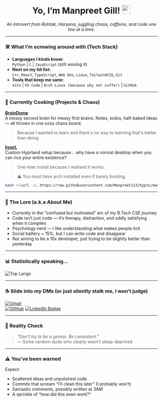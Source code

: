 <h1 align="center">Yo, I’m Manpreet Gill! <img src="https://media.giphy.com/media/hvRJCLFzcasrR4ia7z/giphy.gif" width="28"></h1>

<p align="center">
  <i>An introvert from Rohtak, Haryana, juggling chaos, caffeine, and code one line at a time.</i>
</p>


---


### 🛠️ What I’m screwing around with (Tech Stack)

- **Languages I kinda know:**  
  `Python` | `C` | `JavaScript` (still wooing it)  
- **Next on my hit list:**  
  `C++`, `React`, `TypeScript`, `Web Dev`, `Linux`, `TailwindCSS`, `Git`  
- **Tools that keep me sane:**  
  `Vite` | `VS Code` | `Arch Linux (because why not suffer)` | `GitHub`

---

### 🚧 Currently Cooking (Projects & Chaos)

**[BrainDump](https://github.com/Manpreet113/BrainDump)**  
A messy second brain for messy first brains. Notes, todos, half-baked ideas — all thrown in one cozy chaos board.  
> Because I wanted to learn and there's no way to learning that's better than doing.

**[hyprL](https://github.com/Manpreet113/hyprL)**  
Custom Hyprland setup because... why have a normal desktop when you can rice your entire existence?  
> One-liner install because I realised it works:
 
> ⚠️ You must have arch installed even if barely booting.
```bash
bash <(curl -sL https://raw.githubusercontent.com/Manpreet113/hyprL/master/main/setup.sh)
```

---

### 🧠 The Lore (a.k.a About Me)

- Currently in the "confused but motivated" arc of my B.Tech CSE journey  
- Code isn’t just code — it’s therapy, distraction, and oddly satisfying when it compiles  
- Psychology nerd — I like understanding what makes people tick  
- Social battery = 15%, but I can write code and disappear  
- Not aiming to be a 10x developer, just trying to be slightly better than yesterday

---

### 📊 Statistically speaking...

![Top Langs](https://github-readme-stats.vercel.app/api/top-langs/?username=Manpreet113&layout=compact&theme=tokyonight)

---

### ☕ Slide into my DMs (or just silently stalk me, I won’t judge)

[![Gmail](https://img.shields.io/badge/Gmail-D14836?style=flat&logo=gmail&logoColor=white)](mailto:manpreet10542@gmail.com)  
[![GitHub](https://img.shields.io/badge/GitHub-100000?style=flat&logo=github&logoColor=white)](https://github.com/Manpreet113)
[![LinkedIn Badge](https://img.shields.io/badge/LinkedIn-0A66C2?style=flat&logo=linkedin&logoColor=white)](https://www.linkedin.com/in/manpreet-gill-a2923235a)

---

### 🧾 Reality Check

> _“Don’t try to be a genius. Be consistent.”_  
> — Some random dude who clearly wasn’t sleep-deprived

---

### ⚠️ You’ve been warned

Expect:
- Scattered ideas and unpolished code  
- Commits that scream “I’ll clean this later” (I probably won’t)  
- Sarcastic comments, possibly written at 3AM  
- A sprinkle of “how did this even work?”


<!---
Manpreet113/Manpreet113 is a ✨ special ✨ repository because its `README.md` (this file) appears on your GitHub profile.
You can click the Preview link to take a look at your changes.
--->

